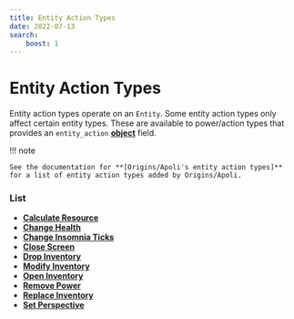```yaml
---
title: Entity Action Types
date: 2022-07-13
search:
    boost: 1
---
```


#   Entity Action Types

Entity action types operate on an `Entity`. Some entity action types only affect certain entity types. These are available to power/action types that provides an `entity_action` **[object]** field.

!!! note

    See the documentation for **[Origins/Apoli's entity action types]** for a list of entity action types added by Origins/Apoli.


### List

* [**Calculate Resource**](entity_action_types/calculate_resource.md)
* [**Change Health**](entity_action_types/change_health.md)
* [**Change Insomnia Ticks**](entity_action_types/change_insomnia_ticks.md)
* [**Close Screen**](entity_action_types/close_screen.md)
* [**Drop Inventory**](entity_action_types/drop_inventory.md)
* [**Modify Inventory**](entity_action_types/modify_inventory.md)
* [**Open Inventory**](entity_action_types/open_inventory.md)
* [**Remove Power**](entity_action_types/remove_power.md)
* [**Replace Inventory**](entity_action_types/replace_inventory.md)
* [**Set Perspective**](entity_action_types/set_perspective.md)



[object]: https://origins.readthedocs.io/en/1.4.1/types/data_types/object
[Origins/Apoli's entity action types]: https://origins.readthedocs.io/en/1.4.1/types/entity_action_types

